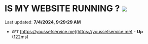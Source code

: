 # IS MY WEBSITE RUNNING ? [![](https://img.shields.io/static/v1?label=Sponsor&message=%E2%9D%A4&logo=GitHub&color=%23fe8e86)](https://github.com/sponsors/Youssef-Lehmam)

Last updated: **7/4/2024, 9:29:29 AM**

- `GET` [https://youssefservice.me](https://youssefservice.me) - **Up** (122ms)
